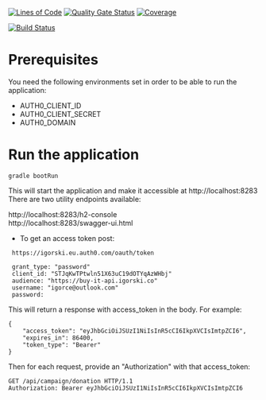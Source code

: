 [![Lines of Code](https://sonarcloud.io/api/project_badges/measure?project=aktivator-io_aktivator-api&metric=ncloc)](https://sonarcloud.io/dashboard?id=aktivator-io_aktivator-api)
[![Quality Gate Status](https://sonarcloud.io/api/project_badges/measure?project=aktivator-io_aktivator-api&metric=alert_status)](https://sonarcloud.io/dashboard?id=aktivator-io_aktivator-api)
[![Coverage](https://sonarcloud.io/api/project_badges/measure?project=aktivator-io_aktivator-api&metric=coverage)](https://sonarcloud.io/dashboard?id=aktivator-io_aktivator-api)

[![Build Status](https://travis-ci.org/aktivator-io/aktivator-api.svg?branch=master)](https://travis-ci.org/aktivator-io/aktivator-api)
# Prerequisites

You need the following environments set in order to be able to run the application:

* AUTH0_CLIENT_ID
* AUTH0_CLIENT_SECRET
* AUTH0_DOMAIN 

# Run the application

`gradle bootRun`

This will start the application and make it accessible at http://localhost:8283
There are two utility endpoints available:

http://localhost:8283/h2-console  
http://localhost:8283/swagger-ui.html

* To get an access token post:

```
 https://igorski.eu.auth0.com/oauth/token   
    
 grant_type: "password"
 client_id: "STJqKwTPtwln51X63uC19dOTYqAzWHbj"
 audience: "https://buy-it-api.igorski.co"
 username: "igorce@outlook.com"
 password: 
```
This will return a response with access_token in the body. For example:

```
{
    "access_token": "eyJhbGciOiJSUzI1NiIsInR5cCI6IkpXVCIsImtpZCI6",
    "expires_in": 86400,
    "token_type": "Bearer"
}
```
Then for each request, provide an "Authorization" with that access_token:

```
GET /api/campaign/donation HTTP/1.1
Authorization: Bearer eyJhbGciOiJSUzI1NiIsInR5cCI6IkpXVCIsImtpZCI6
```
  
